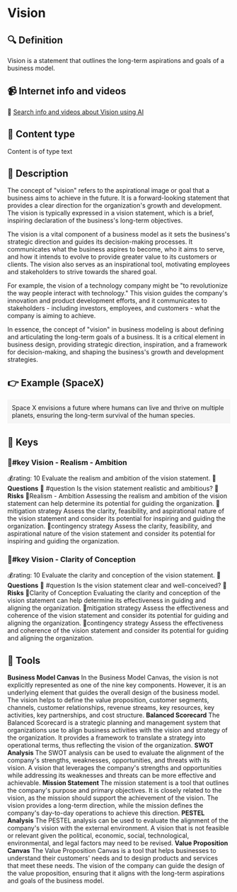 
# Vision


## 🔍 Definition
Vision is a statement that outlines the long-term aspirations and goals of a business model.


## 📹 Internet info and videos
🤖 [Search info and videos about Vision using AI](https://www.perplexity.ai/search?q=videos+about+Vision:+Vision+is+a+statement+that+outlines+the+long-term+aspirations+and+goals+of+a+business+model.
)

## 📰 Content type 
Content is of type text

## 📖 Description
The concept of "vision" refers to the aspirational image or goal that a business aims to achieve in the future. It is a forward-looking statement that provides a clear direction for the organization's growth and development. The vision is typically expressed in a vision statement, which is a brief, inspiring declaration of the business's long-term objectives.

The vision is a vital component of a business model as it sets the business's strategic direction and guides its decision-making processes. It communicates what the business aspires to become, who it aims to serve, and how it intends to evolve to provide greater value to its customers or clients. The vision also serves as an inspirational tool, motivating employees and stakeholders to strive towards the shared goal.

For example, the vision of a technology company might be "to revolutionize the way people interact with technology." This vision guides the company's innovation and product development efforts, and it communicates to stakeholders - including investors, employees, and customers - what the company is aiming to achieve.

In essence, the concept of "vision" in business modeling is about defining and articulating the long-term goals of a business. It is a critical element in business design, providing strategic direction, inspiration, and a framework for decision-making, and shaping the business's growth and development strategies.

## 👉 Example (SpaceX)

<div style="background-color: #f5f5f5; padding: 10px;">Space X envisions a future where humans can live and thrive on multiple planets, ensuring the long-term survival of the human species.
</div>

## 🔑 Keys

### 🔑#key Vision - Realism - Ambition

💰rating: 10
Evaluate the realism and ambition of the vision statement.
**💭 Questions**
💭 #question Is the vision statement realistic and ambitious?
**🚨 Risks**
🚨Realism - Ambition
Assessing the realism and ambition of the vision statement can help determine its potential for guiding the organization.
🚨mitigation strategy
Assess the clarity, feasibility, and aspirational nature of the vision statement and consider its potential for inspiring and guiding the organization.
🚨contingency strategy
Assess the clarity, feasibility, and aspirational nature of the vision statement and consider its potential for inspiring and guiding the organization.


### 🔑#key Vision - Clarity of Conception

💰rating: 10
Evaluate the clarity and conception of the vision statement.
**💭 Questions**
💭 #question Is the vision statement clear and well-conceived?
**🚨 Risks**
🚨Clarity of Conception
Evaluating the clarity and conception of the vision statement can help determine its effectiveness in guiding and aligning the organization.
🚨mitigation strategy
Assess the effectiveness and coherence of the vision statement and consider its potential for guiding and aligning the organization.
🚨contingency strategy
Assess the effectiveness and coherence of the vision statement and consider its potential for guiding and aligning the organization.



## 🧰 Tools
**Business Model Canvas**
In the Business Model Canvas, the vision is not explicitly represented as one of the nine key components. However, it is an underlying element that guides the overall design of the business model. The vision helps to define the value proposition, customer segments, channels, customer relationships, revenue streams, key resources, key activities, key partnerships, and cost structure.
**Balanced Scorecard**
The Balanced Scorecard is a strategic planning and management system that organizations use to align business activities with the vision and strategy of the organization. It provides a framework to translate a strategy into operational terms, thus reflecting the vision of the organization.
**SWOT Analysis**
The SWOT analysis can be used to evaluate the alignment of the company's strengths, weaknesses, opportunities, and threats with its vision. A vision that leverages the company's strengths and opportunities while addressing its weaknesses and threats can be more effective and achievable.
**Mission Statement**
The mission statement is a tool that outlines the company's purpose and primary objectives. It is closely related to the vision, as the mission should support the achievement of the vision. The vision provides a long-term direction, while the mission defines the company's day-to-day operations to achieve this direction.
**PESTEL Analysis**
The PESTEL analysis can be used to evaluate the alignment of the company's vision with the external environment. A vision that is not feasible or relevant given the political, economic, social, technological, environmental, and legal factors may need to be revised.
**Value Proposition Canvas**
The Value Proposition Canvas is a tool that helps businesses to understand their customers' needs and to design products and services that meet these needs. The vision of the company can guide the design of the value proposition, ensuring that it aligns with the long-term aspirations and goals of the business model.
